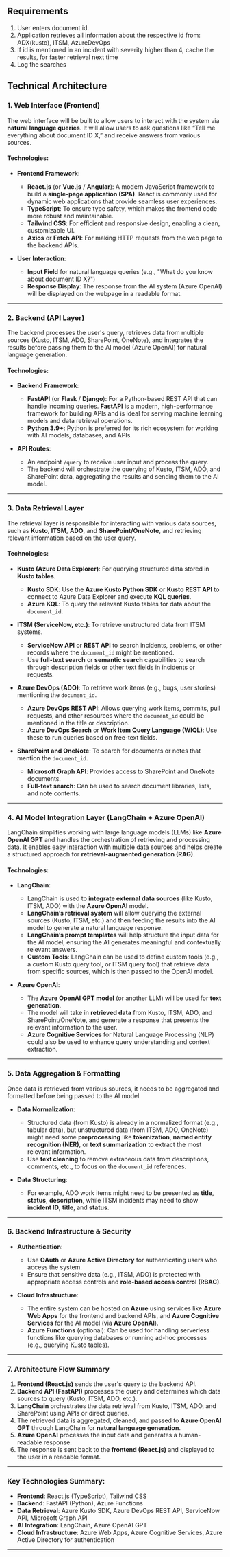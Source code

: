 
## Requirements

1. User enters document id.
2. Application retrieves all information about the respective id from: ADX(kusto), ITSM, AzureDevOps
3. If id is mentioned in an incident with severity higher than 4, cache the results, for faster retrieval next time
4. Log the searches


## Technical Architecture


### **1. Web Interface (Frontend)**

The web interface will be built to allow users to interact with the system via **natural language queries**. It will allow users to ask questions like “Tell me everything about document ID X,” and receive answers from various sources.

#### Technologies:
- **Frontend Framework**: 
  - **React.js** (or **Vue.js** / **Angular**): A modern JavaScript framework to build a **single-page application (SPA)**. React is commonly used for dynamic web applications that provide seamless user experiences.
  - **TypeScript**: To ensure type safety, which makes the frontend code more robust and maintainable.
  - **Tailwind CSS**: For efficient and responsive design, enabling a clean, customizable UI.
  - **Axios** or **Fetch API**: For making HTTP requests from the web page to the backend APIs.

- **User Interaction**:
  - **Input Field** for natural language queries (e.g., "What do you know about document ID X?")
  - **Response Display**: The response from the AI system (Azure OpenAI) will be displayed on the webpage in a readable format.

---

### **2. Backend (API Layer)**

The backend processes the user's query, retrieves data from multiple sources (Kusto, ITSM, ADO, SharePoint, OneNote), and integrates the results before passing them to the AI model (Azure OpenAI) for natural language generation.

#### Technologies:
- **Backend Framework**: 
  - **FastAPI** (or **Flask** / **Django**): For a Python-based REST API that can handle incoming queries. **FastAPI** is a modern, high-performance framework for building APIs and is ideal for serving machine learning models and data retrieval operations.
  - **Python 3.9+**: Python is preferred for its rich ecosystem for working with AI models, databases, and APIs.

- **API Routes**: 
  - An endpoint `/query` to receive user input and process the query.
  - The backend will orchestrate the querying of Kusto, ITSM, ADO, and SharePoint data, aggregating the results and sending them to the AI model.

---

### **3. Data Retrieval Layer**

The retrieval layer is responsible for interacting with various data sources, such as **Kusto**, **ITSM**, **ADO**, and **SharePoint/OneNote**, and retrieving relevant information based on the user query.

#### Technologies:
- **Kusto (Azure Data Explorer)**: For querying structured data stored in **Kusto tables**.
  - **Kusto SDK**: Use the **Azure Kusto Python SDK** or **Kusto REST API** to connect to Azure Data Explorer and execute **KQL queries**.
  - **Azure KQL**: To query the relevant Kusto tables for data about the `document_id`.

- **ITSM (ServiceNow, etc.)**: To retrieve unstructured data from ITSM systems.
  - **ServiceNow API** or **REST API** to search incidents, problems, or other records where the `document_id` might be mentioned.
  - Use **full-text search** or **semantic search** capabilities to search through description fields or other text fields in incidents or requests.

- **Azure DevOps (ADO)**: To retrieve work items (e.g., bugs, user stories) mentioning the `document_id`.
  - **Azure DevOps REST API**: Allows querying work items, commits, pull requests, and other resources where the `document_id` could be mentioned in the title or description.
  - **Azure DevOps Search** or **Work Item Query Language (WIQL)**: Use these to run queries based on free-text fields.

- **SharePoint and OneNote**: To search for documents or notes that mention the `document_id`.
  - **Microsoft Graph API**: Provides access to SharePoint and OneNote documents.
  - **Full-text search**: Can be used to search document libraries, lists, and note contents.

---

### **4. AI Model Integration Layer (LangChain + Azure OpenAI)**

LangChain simplifies working with large language models (LLMs) like **Azure OpenAI GPT** and handles the orchestration of retrieving and processing data. It enables easy interaction with multiple data sources and helps create a structured approach for **retrieval-augmented generation (RAG)**.

#### Technologies:
- **LangChain**:
  - LangChain is used to **integrate external data sources** (like Kusto, ITSM, ADO) with the **Azure OpenAI** model. 
  - **LangChain’s retrieval system** will allow querying the external sources (Kusto, ITSM, etc.) and then feeding the results into the AI model to generate a natural language response.
  - **LangChain’s prompt templates** will help structure the input data for the AI model, ensuring the AI generates meaningful and contextually relevant answers.
  - **Custom Tools**: LangChain can be used to define custom tools (e.g., a custom Kusto query tool, or ITSM query tool) that retrieve data from specific sources, which is then passed to the OpenAI model.

- **Azure OpenAI**:
  - The **Azure OpenAI GPT model** (or another LLM) will be used for **text generation**.
  - The model will take in **retrieved data** from Kusto, ITSM, ADO, and SharePoint/OneNote, and generate a response that presents the relevant information to the user.
  - **Azure Cognitive Services** for Natural Language Processing (NLP) could also be used to enhance query understanding and context extraction.

---

### **5. Data Aggregation & Formatting**

Once data is retrieved from various sources, it needs to be aggregated and formatted before being passed to the AI model.

- **Data Normalization**: 
  - Structured data (from Kusto) is already in a normalized format (e.g., tabular data), but unstructured data (from ITSM, ADO, OneNote) might need some **preprocessing** like **tokenization**, **named entity recognition (NER)**, or **text summarization** to extract the most relevant information.
  - Use **text cleaning** to remove extraneous data from descriptions, comments, etc., to focus on the `document_id` references.

- **Data Structuring**:
  - For example, ADO work items might need to be presented as **title**, **status**, **description**, while ITSM incidents may need to show **incident ID**, **title**, and **status**.

---

### **6. Backend Infrastructure & Security**

- **Authentication**: 
  - Use **OAuth** or **Azure Active Directory** for authenticating users who access the system.
  - Ensure that sensitive data (e.g., ITSM, ADO) is protected with appropriate access controls and **role-based access control (RBAC)**.

- **Cloud Infrastructure**:
  - The entire system can be hosted on **Azure** using services like **Azure Web Apps** for the frontend and backend APIs, and **Azure Cognitive Services** for the AI model (via **Azure OpenAI**).
  - **Azure Functions** (optional): Can be used for handling serverless functions like querying databases or running ad-hoc processes (e.g., querying Kusto tables).

---

### **7. Architecture Flow Summary**

1. **Frontend (React.js)** sends the user's query to the backend API.
2. **Backend API (FastAPI)** processes the query and determines which data sources to query (Kusto, ITSM, ADO, etc.).
3. **LangChain** orchestrates the data retrieval from Kusto, ITSM, ADO, and SharePoint using APIs or direct queries.
4. The retrieved data is aggregated, cleaned, and passed to **Azure OpenAI GPT** through LangChain for **natural language generation**.
5. **Azure OpenAI** processes the input data and generates a human-readable response.
6. The response is sent back to the **frontend (React.js)** and displayed to the user in a readable format.

---

### **Key Technologies Summary**:
- **Frontend**: React.js (TypeScript), Tailwind CSS
- **Backend**: FastAPI (Python), Azure Functions
- **Data Retrieval**: Azure Kusto SDK, Azure DevOps REST API, ServiceNow API, Microsoft Graph API
- **AI Integration**: LangChain, Azure OpenAI GPT
- **Cloud Infrastructure**: Azure Web Apps, Azure Cognitive Services, Azure Active Directory for authentication

---